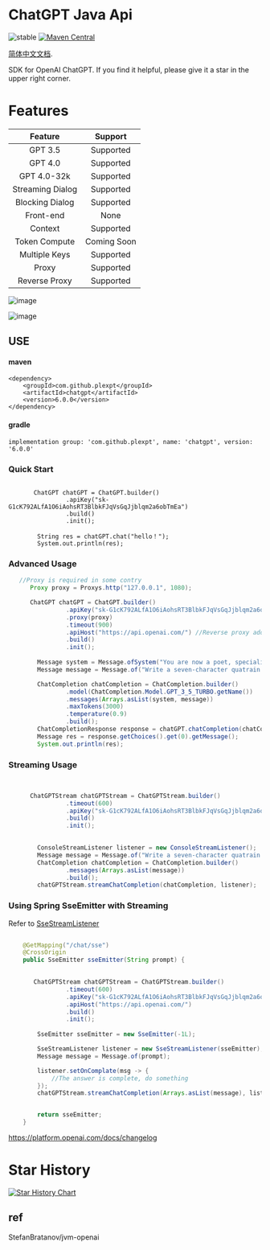 

# ChatGPT Java Api

![stable](https://img.shields.io/badge/stability-stable-brightgreen.svg)
[![Maven Central](https://img.shields.io/maven-central/v/com.github.plexpt/chatgpt)](https://maven-badges.herokuapp.com/maven-central/com.github.plexpt/chatgpt)



[简体中文文档](https://github.com/PlexPt/chatgpt-java/blob/main/README_zh.md).

SDK for OpenAI ChatGPT. If you find it helpful, please give it a star in the upper right corner.

# Features

|     Feature      |   Support   |
| :--------------: | :---------: |
|     GPT 3.5      |  Supported  |
|     GPT 4.0      |  Supported  |
|   GPT 4.0-32k    |  Supported  |
| Streaming Dialog |  Supported  |
| Blocking Dialog  |  Supported  |
|    Front-end     |    None     |
|     Context      |  Supported  |
|  Token Compute   | Coming Soon |
|  Multiple Keys   |  Supported  |
|      Proxy       |  Supported  |
|  Reverse Proxy   |  Supported  |

![image](https://user-images.githubusercontent.com/36258159/205534498-acc59484-c4b4-487d-89a7-d7b884af709b.png)

![image](https://user-images.githubusercontent.com/15922823/206353660-47d99158-a664-4ade-b2f1-e2cc8ac68b74.png)

## USE

#### maven

```
<dependency>
    <groupId>com.github.plexpt</groupId>
    <artifactId>chatgpt</artifactId>
    <version>6.0.0</version>
</dependency>
```

#### gradle

```
implementation group: 'com.github.plexpt', name: 'chatgpt', version: '6.0.0'
```

### Quick Start

```

       ChatGPT chatGPT = ChatGPT.builder()
                .apiKey("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")
                .build()
                .init();
                
        String res = chatGPT.chat("hello！");
        System.out.println(res);
```
### Advanced Usage

```java
   //Proxy is required in some contry
      Proxy proxy = Proxys.http("127.0.0.1", 1080);

      ChatGPT chatGPT = ChatGPT.builder()
                .apiKey("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")
                .proxy(proxy)
                .timeout(900)
                .apiHost("https://api.openai.com/") //Reverse proxy address
                .build()
                .init();
  
        Message system = Message.ofSystem("You are now a poet, specializing in writing seven character quatrains");
        Message message = Message.of("Write a seven-character quatrain poem titled: Future!");

        ChatCompletion chatCompletion = ChatCompletion.builder()
                .model(ChatCompletion.Model.GPT_3_5_TURBO.getName())
                .messages(Arrays.asList(system, message))
                .maxTokens(3000)
                .temperature(0.9)
                .build();
        ChatCompletionResponse response = chatGPT.chatCompletion(chatCompletion);
        Message res = response.getChoices().get(0).getMessage();
        System.out.println(res);
```

### Streaming Usage

```java
 

      ChatGPTStream chatGPTStream = ChatGPTStream.builder()
                .timeout(600)
                .apiKey("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")
                .build()
                .init();

                
        ConsoleStreamListener listener = new ConsoleStreamListener();
        Message message = Message.of("Write a seven-character quatrain poem titled: Future!");
        ChatCompletion chatCompletion = ChatCompletion.builder()
                .messages(Arrays.asList(message))
                .build();
        chatGPTStream.streamChatCompletion(chatCompletion, listener);

```

### Using Spring SseEmitter with Streaming

Refer to [SseStreamListener](https://chat.plexpt.com/src/main/java/com/plexpt/chatgpt/listener/SseStreamListener.java)

```java

    @GetMapping("/chat/sse")
    @CrossOrigin
    public SseEmitter sseEmitter(String prompt) {
     

       ChatGPTStream chatGPTStream = ChatGPTStream.builder()
                .timeout(600)
                .apiKey("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")
                .apiHost("https://api.openai.com/")
                .build()
                .init();
        
        SseEmitter sseEmitter = new SseEmitter(-1L);

        SseStreamListener listener = new SseStreamListener(sseEmitter);
        Message message = Message.of(prompt);

        listener.setOnComplate(msg -> {
            //The answer is complete, do something 
        });
        chatGPTStream.streamChatCompletion(Arrays.asList(message), listener);


        return sseEmitter;
    }

```



https://platform.openai.com/docs/changelog




# Star History

[![Star History Chart](https://api.star-history.com/svg?repos=PlexPt/chatgpt-java&type=Date)](https://star-history.com/#PlexPt/chatgpt-java&Date)



## ref

StefanBratanov/jvm-openai
